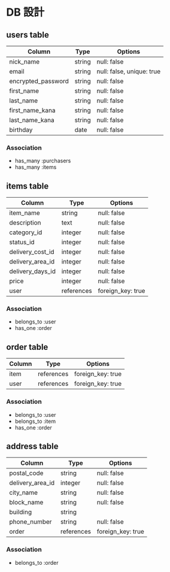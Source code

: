 # DB 設計

## users table

| Column             | Type                | Options                   |
|--------------------|---------------------|---------------------------|
| nick_name          | string              | null: false               |
| email              | string              | null: false, unique: true |
| encrypted_password | string              | null: false               |
| first_name         | string              | null: false               |
| last_name          | string              | null: false               |
| first_name_kana    | string              | null: false               |
| last_name_kana     | string              | null: false               |
| birthday           | date                | null: false               |


### Association

* has_many :purchasers
* has_many :items


## items table

| Column           | Type           | Options           |
|------------------|----------------|-------------------|
| item_name        | string         | null: false       |
| description      | text           | null: false       |
| category_id      | integer        | null: false       |
| status_id        | integer        | null: false       |
| delivery_cost_id | integer        | null: false       |
| delivery_area_id | integer        | null: false       |
| delivery_days_id | integer        | null: false       |
| price            | integer        | null: false       |
| user             | references     | foreign_key: true |


### Association

- belongs_to :user
- has_one :order


## order table

| Column      | Type       | Options           |
|-------------|------------|-------------------|
| item        | references | foreign_key: true |
| user        | references | foreign_key: true |

### Association

- belongs_to :user
- belongs_to :item
- has_one :order

## address table

| Column           | Type       | Options           |
|------------------|------------|-------------------|
| postal_code      | string     | null: false       |
| delivery_area_id | integer    | null: false       |
| city_name        | string     | null: false       |
| block_name       | string     | null: false       |
| building         | string     |                   |
| phone_number     | string     | null: false       |
| order            | references | foreign_key: true |

### Association

- belongs_to :order